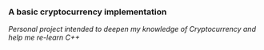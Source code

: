 ### A basic cryptocurrency implementation

*Personal project intended to deepen my knowledge of Cryptocurrency and help me re-learn C++*

